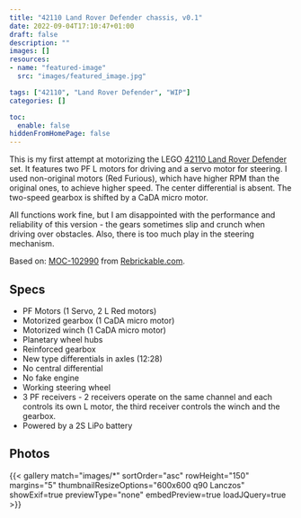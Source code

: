```yaml
---
title: "42110 Land Rover Defender chassis, v0.1"
date: 2022-09-04T17:10:47+01:00
draft: false
description: ""
images: []
resources:
- name: "featured-image"
  src: "images/featured_image.jpg"

tags: ["42110", "Land Rover Defender", "WIP"]
categories: []

toc:
  enable: false
hiddenFromHomePage: false
---
```


This is my first attempt at motorizing the LEGO [42110 Land Rover Defender](https://rebrickable.com/sets/42110-1/land-rover-defender/) set. It features two PF L motors for driving and a servo motor for steering. I used non-original motors (Red Furious), which have higher RPM than the original ones, to achieve higher speed. The center differential is absent. The two-speed gearbox is shifted by a CaDA micro motor.

All functions work fine, but I am disappointed with the performance and reliability of this version - the gears sometimes slip and crunch when driving over obstacles. Also, there is too much play in the steering mechanism.

<!--more-->

Based on: [MOC-102990](https://rebrickable.com/mocs/MOC-102990/gamayun/motorised-defender-v3/) from [Rebrickable.com](https://rebrickable.com).

## Specs
* PF Motors (1 Servo, 2 L Red motors)
* Motorized gearbox (1 CaDA micro motor)
* Motorized winch (1 CaDA micro motor)
* Planetary wheel hubs
* Reinforced gearbox
* New type differentials in axles (12:28)
* No central differential
* No fake engine
* Working steering wheel
* 3 PF receivers - 2 receivers operate on the same channel and each controls its own L motor, the third receiver controls the winch and the gearbox.
* Powered by a 2S LiPo battery

## Photos

{{< gallery match="images/*" sortOrder="asc" rowHeight="150" margins="5" thumbnailResizeOptions="600x600 q90 Lanczos" showExif=true previewType="none" embedPreview=true loadJQuery=true >}}